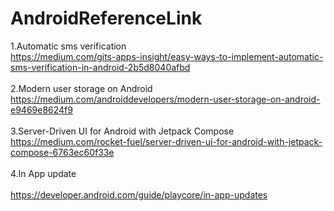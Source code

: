 # AndroidReferenceLink

1.Automatic sms verification</br>
https://medium.com/gits-apps-insight/easy-ways-to-implement-automatic-sms-verification-in-android-2b5d8040afbd
</br></br>
2.Modern user storage on Android</br>
https://medium.com/androiddevelopers/modern-user-storage-on-android-e9469e8624f9
</br></br>
3.Server-Driven UI for Android with Jetpack Compose</br>
https://medium.com/rocket-fuel/server-driven-ui-for-android-with-jetpack-compose-6763ec60f33e
</br></br>
4.In App update</br></br>
https://developer.android.com/guide/playcore/in-app-updates

